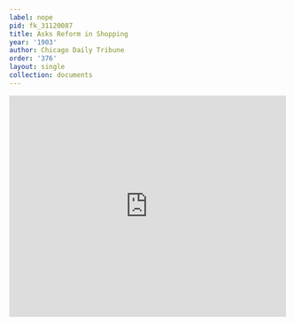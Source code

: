 ```yaml
---
label: nope
pid: fk_31120087
title: Asks Reform in Shopping
year: '1903'
author: Chicago Daily Tribune
order: '376'
layout: single
collection: documents
---
```

<iframe src="https://northwestern.app.box.com/embed/s/8qzwr4a403rpmn4irhs90eb174h24cal?sortColumn=date&view=list" width="500" height="400" frameborder="0" allowfullscreen webkitallowfullscreen msallowfullscreen></iframe>
